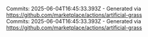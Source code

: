 Commits: 2025-06-04T16:45:33.393Z - Generated via https://github.com/marketplace/actions/artificial-grass
<br>
Commits: 2025-06-04T16:45:33.393Z - Generated via https://github.com/marketplace/actions/artificial-grass
<br>
